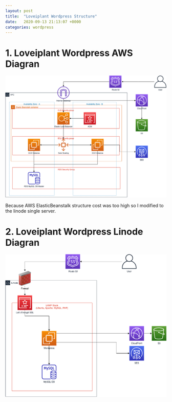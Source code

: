 ```yaml
---
layout: post
title:  "Loveiplant Wordpress Structure"
date:   2020-09-13 21:13:07 +0000
categories: wordpress
---
```


# 1. Loveiplant Wordpress AWS Diagran
![loveiplant wordpress aws diagram](/assets/wordpress/loveiplant-wordpress-aws-diagram.png)

Because AWS ElasticBeanstalk structure cost was too high so I modified to the linode single server.

# 2. Loveiplant Wordpress Linode Diagran
![loveiplant wordpress linode diagram](/assets/wordpress/loveiplant-wordpress-linode-diagram.png)

